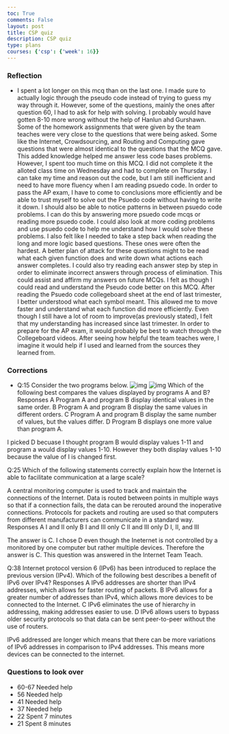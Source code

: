 ```yaml
---
toc: True
comments: False
layout: post
title: CSP quiz
description: CSP quiz
type: plans
courses: {'csp': {'week': 16}}
---
```


### Reflection
-   I spent a lot longer on this mcq than on the last one. I made sure to actually logic through the pseudo code instead of trying to guess my way through it. However, some of the questions, mainly the ones after question 60, I had to ask for help with solving. I probably would have gotten 8-10 more wrong without the help of Hanlun ahd Gurshawn. Some of the homework assignments that were given by the team teaches were very close to the questions that were being asked. Some like the Internet, Crowdsourcing, and Routing and Computing gave questions that were almost identical to the questions that the MCQ gave. This added knowledge helped me answer less code bases problems. However, I spent too much time on this MCQ. I did not complete it the alloted class time on Wednesday and had to complete on Thursday. I can take my time and reason out the code, but I am still inefficient and need to have more fluency when I am reading psuedo code. In order to pass the AP exam, I have to come to conclusions more efficiently and be able to trust myself to solve out the Psuedo code without having to write it down. I should also be able to notice patterns in between psuedo code problems. I can do this by answering more psuedo code mcqs or reading more psuedo code. I could also look at more coding problems and use psuedo code to help me understand how I would solve these problems. I also felt like I needed to take a step back when reading the long and more logic based questions. These ones were often the hardest. A better plan of attack for these questions might to be read what each given function does and write down what actions each answer completes. I could also try reading each answer step by step in order to eliminate incorrect answers through process of elimination. This could assist and affirm my answers on future MCQs. I felt as though I could read and understand the Pseudo code better on this MCQ. After reading the Psuedo code collegeboard sheet at the end of last trimester, I better understood what each symbol meant. This allowed me to move faster and understand what each function did more efficiently. Even though I still have a lot of room to improve(as previously stated), I felt that my understanding has increased since last trimester. In order to prepare for the AP exam, it would probably be best to watch through the Collegeboard videos. After seeing how helpful the team teaches were, I imagine it would help if I used and learned from the sources they learned from. 

### Corrections
- Q:15
Consider the two programs below.
![img](https://assets.learnosity.com/organisations/537/VR012536.g08.png)
![img](https://assets.learnosity.com/organisations/537/VR012536.g08.png)
Which of the following best compares the values displayed by programs A and B?
Responses
A
Program A and program B display identical values in the same order.
B
Program A and program B display the same values in different orders.
C
Program A and program B display the same number of values, but the values differ.
D
Program B displays one more value than program A.

I picked D becuase I thought program B would display values 1-11 and program a would display values 1-10. However they both display values 1-10 because the value of I is changed first.

Q:25
Which of the following statements correctly explain how the Internet is able to facilitate communication at a large scale?

A central monitoring computer is used to track and maintain the connections of the Internet.
Data is routed between points in multiple ways so that if a connection fails, the data can be rerouted around the inoperative connections.
Protocols for packets and routing are used so that computers from different manufacturers can communicate in a standard way.
Responses
A
I and II only
B
I and III only
C
II and III only
D
I, II, and III

The answer is C. I chose D even though the Ineternet is not controlled by a monitored by one computer but rather multiple devices. Therefore the answer is C. This question was answered in the Internet Team Teach.

Q:38
Internet protocol version 6 (IPv6) has been introduced to replace the previous version (IPv4). Which of the following best describes a benefit of IPv6 over IPv4?
Responses
A
IPv6 addresses are shorter than IPv4 addresses, which allows for faster routing of packets.
B
IPv6 allows for a greater number of addresses than IPv4, which allows more devices to be connected to the Internet.
C
IPv6 eliminates the use of hierarchy in addressing, making addresses easier to use.
D
IPv6 allows users to bypass older security protocols so that data can be sent peer-to-peer without the use of routers.

IPv6 addressed are longer which means that there can be more variations of IPv6 addresses in comparison to IPv4 addresses. This means more devices can be connected to the internet.    


### Questions to look over
- 60-67 Needed help
- 56 Needed help
- 41 Needed help
- 37 Needed help
- 22 Spent 7 minutes
- 21 Spent 8 minutes





